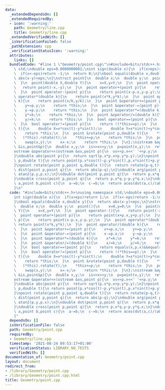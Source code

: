 ```yaml
---
data:
  _extendedDependsOn: []
  _extendedRequiredBy:
  - icon: ':warning:'
    path: Geometry/line.cpp
    title: Geometry/line.cpp
  _extendedVerifiedWith: []
  _isVerificationFailed: false
  _pathExtension: cpp
  _verificationStatusIcon: ':warning:'
  attributes:
    links: []
  bundledCode: "#line 1 \"Geometry/point.cpp\"\n#include<bits/stdc++.h>\nusing namespace\
    \ std;\ndouble eps=0.0000000001;\nint sign(double x){\n  if(x>eps)return 1;\n\
    \  if(x<-eps)return -1;\n  return 0;\n}\nbool equals(double x,double y){\n  return\
    \ abs(x-y)<eps;\n}\nstruct point{\n  double x;\n  double y;\n  point(){\n    x=0,y=0;\n\
    \  }\n  point(double X,double Y){\n    x=X,y=Y;\n  }\n  point operator-(){\n \
    \   return point(-x,-y);\n  }\n  point operator+(point p){\n    return point(x+p.x,y+p.y);\n\
    \  }\n  point operator-(point p){\n    return point(x-p.x,y-p.y);\n  }\n  point\
    \ operator*(double k){\n    return point(x*k,y*k);\n  }\n  point operator/(double\
    \ k){\n    return point(x/k,y/k);\n  }\n  point &operator+=(point p){\n    x+=p.x;\n\
    \    y+=p.y;\n    return *this;\n  }\n  point &operator-=(point p){\n    x-=p.x;\n\
    \    y-=p.y;\n    return *this;\n  }\n  point &operator*=(double k){\n    x*=k;\n\
    \    y*=k;\n    return *this;\n  }\n  point &operator/=(double k){\n    x/=k;\n\
    \    y/=k;\n    return *this;\n  }\n  bool operator==(point p){\n    return equals(x,p.x)&&equals(y,p.y);\n\
    \  }\n  bool operator!=(point p){\n    return !(*this==p);\n  }\n  point &rotate(double\
    \ t){\n    double X=x*cos(t)-y*sin(t);\n    double Y=x*sin(t)+y*cos(t);\n    x=X,y=Y;\n\
    \    return *this;\n  }\n  point &rotate(point p,double t){\n    *this-=p;\n \
    \   (*this).rotate(t);\n    *this+=p;\n    return *this;\n  }\n  point &rotate90(){\n\
    \    swap(x,y);\n    x=-x;\n    return *this;\n  }\n};\nistream &operator>>(istream\
    \ &is,point&p){\n  double x,y;\n  is>>x>>y;\n  p=point(x,y);\n  return is;\n}\n\
    ostream &operator<<(ostream &os,point p){\n  os<<p.x<<' '<<p.y;\n  return os;\n\
    }\ndouble abs(point p){\n  return sqrt(p.x*p.x+p.y*p.y);\n}\npoint rotate(point\
    \ p,double t){\n return point(p.x*cos(t)-p.y*sin(t),p.x*sin(t)+p.y*cos(t));\n\
    }\npoint rotate(point p,point q,double t){\n  return rotate(p-q,t)+q;\n}\ndouble\
    \ dist(point p,point q){\n  return abs(p-q);\n}\ndouble arg(point p){\n  return\
    \ atan2(p.y,p.x);\n}\ndouble dot(point p,point q){\n  return p.x*q.y+p.y*q.x;\n\
    }\ndouble cross(point p,point q){\n  return p.x*q.y-p.y*q.x;\n}\ndouble angle(point\
    \ a,point b,point c){\n  a-=b;\n  c-=b;\n  return acos(dot(a,c)/(abs(a)*abs(c)));\n\
    }\n"
  code: "#include<bits/stdc++.h>\nusing namespace std;\ndouble eps=0.0000000001;\n\
    int sign(double x){\n  if(x>eps)return 1;\n  if(x<-eps)return -1;\n  return 0;\n\
    }\nbool equals(double x,double y){\n  return abs(x-y)<eps;\n}\nstruct point{\n\
    \  double x;\n  double y;\n  point(){\n    x=0,y=0;\n  }\n  point(double X,double\
    \ Y){\n    x=X,y=Y;\n  }\n  point operator-(){\n    return point(-x,-y);\n  }\n\
    \  point operator+(point p){\n    return point(x+p.x,y+p.y);\n  }\n  point operator-(point\
    \ p){\n    return point(x-p.x,y-p.y);\n  }\n  point operator*(double k){\n   \
    \ return point(x*k,y*k);\n  }\n  point operator/(double k){\n    return point(x/k,y/k);\n\
    \  }\n  point &operator+=(point p){\n    x+=p.x;\n    y+=p.y;\n    return *this;\n\
    \  }\n  point &operator-=(point p){\n    x-=p.x;\n    y-=p.y;\n    return *this;\n\
    \  }\n  point &operator*=(double k){\n    x*=k;\n    y*=k;\n    return *this;\n\
    \  }\n  point &operator/=(double k){\n    x/=k;\n    y/=k;\n    return *this;\n\
    \  }\n  bool operator==(point p){\n    return equals(x,p.x)&&equals(y,p.y);\n\
    \  }\n  bool operator!=(point p){\n    return !(*this==p);\n  }\n  point &rotate(double\
    \ t){\n    double X=x*cos(t)-y*sin(t);\n    double Y=x*sin(t)+y*cos(t);\n    x=X,y=Y;\n\
    \    return *this;\n  }\n  point &rotate(point p,double t){\n    *this-=p;\n \
    \   (*this).rotate(t);\n    *this+=p;\n    return *this;\n  }\n  point &rotate90(){\n\
    \    swap(x,y);\n    x=-x;\n    return *this;\n  }\n};\nistream &operator>>(istream\
    \ &is,point&p){\n  double x,y;\n  is>>x>>y;\n  p=point(x,y);\n  return is;\n}\n\
    ostream &operator<<(ostream &os,point p){\n  os<<p.x<<' '<<p.y;\n  return os;\n\
    }\ndouble abs(point p){\n  return sqrt(p.x*p.x+p.y*p.y);\n}\npoint rotate(point\
    \ p,double t){\n return point(p.x*cos(t)-p.y*sin(t),p.x*sin(t)+p.y*cos(t));\n\
    }\npoint rotate(point p,point q,double t){\n  return rotate(p-q,t)+q;\n}\ndouble\
    \ dist(point p,point q){\n  return abs(p-q);\n}\ndouble arg(point p){\n  return\
    \ atan2(p.y,p.x);\n}\ndouble dot(point p,point q){\n  return p.x*q.y+p.y*q.x;\n\
    }\ndouble cross(point p,point q){\n  return p.x*q.y-p.y*q.x;\n}\ndouble angle(point\
    \ a,point b,point c){\n  a-=b;\n  c-=b;\n  return acos(dot(a,c)/(abs(a)*abs(c)));\n\
    }"
  dependsOn: []
  isVerificationFile: false
  path: Geometry/point.cpp
  requiredBy:
  - Geometry/line.cpp
  timestamp: '2021-08-24 09:53:17+01:00'
  verificationStatus: LIBRARY_NO_TESTS
  verifiedWith: []
documentation_of: Geometry/point.cpp
layout: document
redirect_from:
- /library/Geometry/point.cpp
- /library/Geometry/point.cpp.html
title: Geometry/point.cpp
---
```

